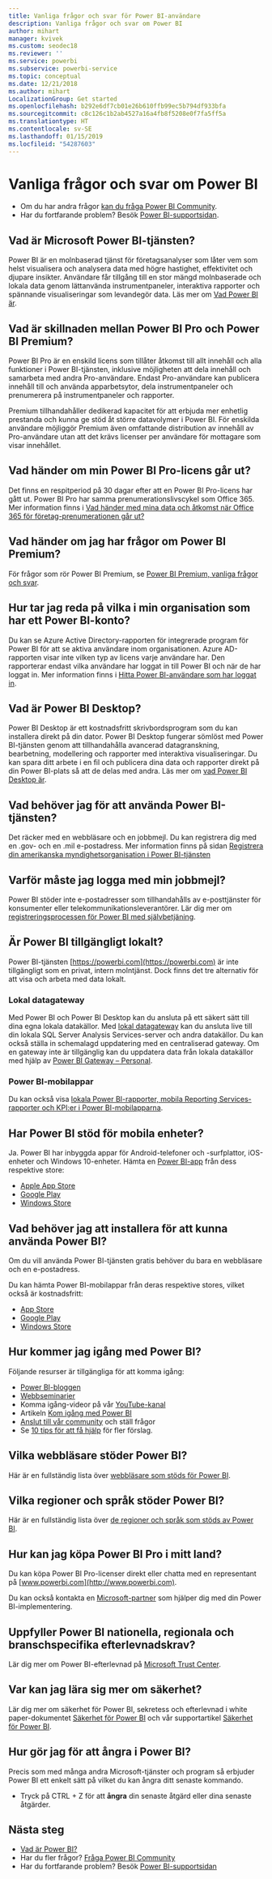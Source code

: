 ```yaml
---
title: Vanliga frågor och svar för Power BI-användare
description: Vanliga frågor och svar om Power BI
author: mihart
manager: kvivek
ms.custom: seodec18
ms.reviewer: ''
ms.service: powerbi
ms.subservice: powerbi-service
ms.topic: conceptual
ms.date: 12/21/2018
ms.author: mihart
LocalizationGroup: Get started
ms.openlocfilehash: b292e6df7cb01e26b610ffb99ec5b794df933bfa
ms.sourcegitcommit: c8c126c1b2ab4527a16a4fb8f5208e0f7fa5ff5a
ms.translationtype: HT
ms.contentlocale: sv-SE
ms.lasthandoff: 01/15/2019
ms.locfileid: "54287603"
---
```

# <a name="frequently-asked-questions-about-power-bi"></a>Vanliga frågor och svar om Power BI
* Om du har andra frågor [kan du fråga Power BI Community](http://community.powerbi.com/).
* Har du fortfarande problem? Besök [Power BI-supportsidan](https://powerbi.microsoft.com/support/).

## <a name="what-is-microsoft-power-bi-service"></a>Vad är Microsoft Power BI-tjänsten?
Power BI är en molnbaserad tjänst för företagsanalyser som låter vem som helst visualisera och analysera data med högre hastighet, effektivitet och djupare insikter. Användare får tillgång till en stor mängd molnbaserade och lokala data genom lättanvända instrumentpaneler, interaktiva rapporter och spännande visualiseringar som levandegör data. Läs mer om [Vad Power BI är](../power-bi-overview.md).

## <a name="whats-the-difference-between-power-bi-pro-and-power-bi-premium"></a>Vad är skillnaden mellan Power BI Pro och Power BI Premium?
Power BI Pro är en enskild licens som tillåter åtkomst till allt innehåll och alla funktioner i Power BI-tjänsten, inklusive möjligheten att dela innehåll och samarbeta med andra Pro-användare. Endast Pro-användare kan publicera innehåll till och använda apparbetsytor, dela instrumentpaneler och prenumerera på instrumentpaneler och rapporter. 

Premium tillhandahåller dedikerad kapacitet för att erbjuda mer enhetlig prestanda och kunna ge stöd åt större datavolymer i Power BI. För enskilda användare möjliggör Premium även omfattande distribution av innehåll av Pro-användare utan att det krävs licenser per användare för mottagare som visar innehållet.

## <a name="what-happens-if-my-power-bi-pro-license-expires"></a>Vad händer om min Power BI Pro-licens går ut?
Det finns en respitperiod på 30 dagar efter att en Power BI Pro-licens har gått ut.
Power BI Pro har samma prenumerationslivscykel som Office 365. Mer information finns i [Vad händer med mina data och åtkomst när Office 365 för företag-prenumerationen går ut?](https://support.office.com/article/What-happens-to-my-data-and-access-when-my-Office-365-for-business-subscription-ends-4436582f-211a-45ec-b72e-33647f97d8a3)

## <a name="what-if-i-have-questions-about-power-bi-premium"></a>Vad händer om jag har frågor om Power BI Premium?
För frågor som rör Power BI Premium, se [Power BI Premium, vanliga frågor och svar](../service-premium-faq.md).

## <a name="how-do-i-find-out-who-in-my-organization-has-a-power-bi-account"></a>Hur tar jag reda på vilka i min organisation som har ett Power BI-konto?
Du kan se Azure Active Directory-rapporten för integrerade program för Power BI för att se aktiva användare inom organisationen. Azure AD-rapporten visar inte vilken typ av licens varje användare har. Den rapporterar endast vilka användare har loggat in till Power BI och när de har loggat in. Mer information finns i [Hitta Power BI-användare som har loggat in](../service-admin-access-usage.md).

## <a name="what-is-power-bi-desktop"></a>Vad är Power BI Desktop?
Power BI Desktop är ett kostnadsfritt skrivbordsprogram som du kan installera direkt på din dator. Power BI Desktop fungerar sömlöst med Power BI-tjänsten genom att tillhandahålla avancerad datagranskning, bearbetning, modellering och rapporter med interaktiva visualiseringar. Du kan spara ditt arbete i en fil och publicera dina data och rapporter direkt på din Power BI-plats så att de delas med andra. Läs mer om [vad Power BI Desktop är](../desktop-what-is-desktop.md).

## <a name="what-do-i-need-to-use-power-bi-service"></a>Vad behöver jag för att använda Power BI-tjänsten?
Det räcker med en webbläsare och en jobbmejl. Du kan registrera dig med en .gov- och en .mil e-postadress. Mer information finns på sidan [Registrera din amerikanska myndighetsorganisation i Power BI-tjänsten](../service-govus-signup.md) 

## <a name="why-do-i-have-to-sign-up-with-my-work-email"></a>Varför måste jag logga med min jobbmejl?
Power BI stöder inte e-postadresser som tillhandahålls av e-posttjänster för konsumenter eller telekommunikationsleverantörer. Lär dig mer om [registreringsprocessen för Power BI med självbetjäning](../service-self-service-signup-for-power-bi.md).

## <a name="is-power-bi-available-on-premises"></a>Är Power BI tillgängligt lokalt?
Power BI-tjänsten [https://powerbi.com](https://powerbi.com) är inte tillgängligt som en privat, intern molntjänst. Dock finns det tre alternativ för att visa och arbeta med data lokalt. 

### <a name="on-premises-data-gateway"></a>Lokal datagateway
Med Power BI och Power BI Desktop kan du ansluta på ett säkert sätt till dina egna lokala datakällor. Med [lokal datagateway](../service-gateway-onprem.md) kan du ansluta live till din lokala SQL Server Analysis Services-server och andra datakällor. Du kan också ställa in schemalagd uppdatering med en centraliserad gateway. Om en gateway inte är tillgänglig kan du uppdatera data från lokala datakällor med hjälp av [Power BI Gateway – Personal](../service-gateway-personal-mode.md).

### <a name="power-bi-mobile-apps"></a>Power BI-mobilappar
Du kan också visa [lokala Power BI-rapporter, mobila Reporting Services-rapporter och KPI:er i Power BI-mobilapparna](mobile/mobile-app-ssrs-kpis-mobile-on-premises-reports.md).

## <a name="does-power-bi-support-mobile-devices"></a>Har Power BI stöd för mobila enheter?
Ja. Power BI har inbyggda appar för Android-telefoner och -surfplattor, iOS-enheter och Windows 10-enheter. Hämta en [Power BI-app](https://powerbi.microsoft.com/mobile) från dess respektive store:  

* [Apple App Store](http://go.microsoft.com/fwlink/?LinkId=526218)
* [Google Play](http://go.microsoft.com/fwlink/?LinkID=544867&clcid=0x409)
* [Windows Store](http://go.microsoft.com/fwlink/?LinkId=526478)



## <a name="what-do-i-need-to-install-in-order-to-use-power-bi"></a>Vad behöver jag att installera för att kunna använda Power BI?
Om du vill använda Power BI-tjänsten gratis behöver du bara en webbläsare och en e-postadress.

Du kan hämta Power BI-mobilappar från deras respektive stores, vilket också är kostnadsfritt:

* [App Store](http://go.microsoft.com/fwlink/?LinkId=526218)
* [Google Play](http://go.microsoft.com/fwlink/?LinkID=544867&clcid=0x409)
* [Windows Store](http://go.microsoft.com/fwlink/?LinkId=526478)

## <a name="where-do-i-get-started-with-power-bi"></a>Hur kommer jag igång med Power BI?
Följande resurser är tillgängliga för att komma igång:

* [Power BI-bloggen](http://blogs.msdn.com/b/powerbi/)
* [Webbseminarier](../webinars.md)
* Komma igång-videor på vår [YouTube-kanal](https://www.youtube.com/user/mspowerbi)
* Artikeln [Kom igång med Power BI](../service-get-started.md)
* [Anslut till vår community](https://community.powerbi.com/) och ställ frågor
* Se [10 tips för att få hjälp](../service-tips-for-finding-help.md) för fler förslag.

## <a name="what-browsers-does-power-bi-support"></a>Vilka webbläsare stöder Power BI?
Här är en fullständig lista över [webbläsare som stöds för Power BI](../service-browser-support.md).

## <a name="what-regions-and-languages-does-power-bi-support"></a>Vilka regioner och språk stöder Power BI?
Här är en fullständig lista över [de regioner och språk som stöds av Power BI](../supported-languages-countries-regions.md).

## <a name="how-can-i-buy-power-bi-pro-in-my-country"></a>Hur kan jag köpa Power BI Pro i mitt land?
Du kan köpa Power BI Pro-licenser direkt eller chatta med en representant på [www.powerbi.com](http://www.powerbi.com).

Du kan också kontakta en [Microsoft-partner](https://partner.microsoft.com/) som hjälper dig med din Power BI-implementering.

## <a name="does-power-bi-meet-national-regional-and-industry-specific-compliance-requirements"></a>Uppfyller Power BI nationella, regionala och branschspecifika efterlevnadskrav?
Lär dig mer om Power BI-efterlevnad på [Microsoft Trust Center](http://go.microsoft.com/fwlink/?LinkId=785324).

## <a name="where-can-i-learn-more-about-security"></a>Var kan jag lära sig mer om säkerhet?
Lär dig mer om säkerhet för Power BI, sekretess och efterlevnad i white paper-dokumentet [Säkerhet för Power BI](http://go.microsoft.com/fwlink/?LinkId=829185) och vår supportartikel [Säkerhet för Power BI](../service-admin-power-bi-security.md).

## <a name="how-do-i-undo-in-power-bi"></a>Hur gör jag för att ångra i Power BI?
Precis som med många andra Microsoft-tjänster och program så erbjuder Power BI ett enkelt sätt på vilket du kan ångra ditt senaste kommando. 

* Tryck på CTRL + Z för att **ångra** din senaste åtgärd eller dina senaste åtgärder.

## <a name="next-steps"></a>Nästa steg
* [Vad är Power BI?](../power-bi-overview.md)
* Har du fler frågor? [Fråga Power BI Community](http://community.powerbi.com/)
* Har du fortfarande problem? Besök [Power BI-supportsidan](https://powerbi.microsoft.com/support/)

